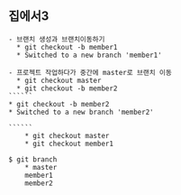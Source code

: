 ## 집에서3
    - 브랜치 생성과 브랜치이동하기
      * git checkout -b member1
      * Switched to a new branch 'member1'

    - 프로젝트 작업하다가 중간에 master로 브랜치 이동
      * git checkout master
      * git checkout -b member2
    `````` 
    * git checkout -b member2
    * Switched to a new branch 'member2'

    ``````
        * git checkout master
        * git checkout member1

    $ git branch
        * master
        member1
        member2
